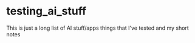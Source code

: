 # testing_ai_stuff
This is just a long list of AI stuff/apps things that I've tested and my short notes
